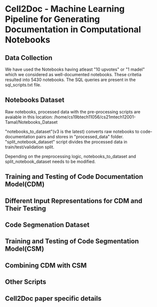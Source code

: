 # Cell2Doc - Machine Learning Pipeline for Generating Documentation in Computational Notebooks

## Data Collection

We have used the Notebooks having atleast "10 upvotes" or "1 madel" which we considered as well-documented notebooks. These critetia resulted into 5430 notebooks. The SQL queries are present in the sql_scripts.txt file.

## Notebooks Dataset

Raw notebooks, processed data with the pre-processing scripts are avaiable in this location: /home/cs19btech11056/cs21mtech12001-Tamal/Notebooks_Dataset

"notebooks_to_dataset"(v3 is the latest) converts raw notebooks to code-documentation pairs and stores in "processed_data" folder. "split_notebook_dataset" script divides the processed data in train/test/validation split.

Depending on the preprocessing logic, notebooks_to_dataset and split_notebook_dataset needs to be modified.

## Training and Testing of Code Documentation Model(CDM)

## Different Input Representations for CDM and Their Testing

## Code Segmenation Dataset

## Training and Testing of Code Segmentation Model(CSM)

## Combining CDM with CSM

## Other Scripts

## Cell2Doc paper specific details
